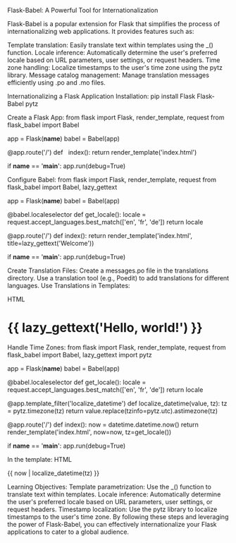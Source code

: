 Flask-Babel: A Powerful Tool for Internationalization

Flask-Babel is a popular extension for Flask that simplifies the process of internationalizing web applications. It provides features such as:

Template translation: Easily translate text within templates using the _() function.
Locale inference: Automatically determine the user's preferred locale based on URL parameters, user settings, or request headers.
Time zone handling: Localize timestamps to the user's time zone using the pytz library.
Message catalog management: Manage translation messages efficiently using .po and .mo files.

Internationalizing a Flask Application
Installation:
pip install Flask Flask-Babel pytz


Create a Flask App:
from flask import Flask, render_template, request
from flask_babel import Babel

app = Flask(__name__)
babel = Babel(app)

@app.route('/')
def   
 index():
    return render_template('index.html')

if __name__ == '__main__':
    app.run(debug=True)


Configure Babel:
from flask import Flask, render_template, request
from flask_babel import Babel, lazy_gettext

app = Flask(__name__)
babel = Babel(app)

@babel.localeselector
def get_locale():
    locale = request.accept_languages.best_match(['en', 'fr', 'de'])
    return locale

@app.route('/')
def index():
    return render_template('index.html', title=lazy_gettext('Welcome'))

if __name__ == '__main__':
    app.run(debug=True)


Create Translation Files:
Create a messages.po file in the translations directory.
Use a translation tool (e.g., Poedit) to add translations for different languages.
Use Translations in Templates:

HTML
<!DOCTYPE html>
<html lang="{{ babel.locale }}">
<head>
    <title>{{ title }}</title>
</head>
<body>
    <h1>{{ lazy_gettext('Hello, world!') }}</h1>
</body>
</html>


Handle Time Zones:
from flask import Flask, render_template, request
from flask_babel import Babel, lazy_gettext
import pytz

app = Flask(__name__)
babel = Babel(app)

@babel.localeselector
def get_locale():
    locale = request.accept_languages.best_match(['en', 'fr', 'de'])
    return locale

@app.template_filter('localize_datetime')
def localize_datetime(value, tz):
    tz = pytz.timezone(tz)
    return value.replace(tzinfo=pytz.utc).astimezone(tz)

@app.route('/')
def index():
    now = datetime.datetime.now()
    return render_template('index.html', now=now, tz=get_locale())

if __name__ == '__main__':
    app.run(debug=True)


In the template:
HTML
<p>{{ now | localize_datetime(tz) }}</p>


Learning Objectives:
Template parametrization: Use the _() function to translate text within templates.
Locale inference: Automatically determine the user's preferred locale based on URL parameters, user settings, or request headers.
Timestamp localization: Use the pytz library to localize timestamps to the user's time zone.
By following these steps and leveraging the power of Flask-Babel, you can effectively internationalize your Flask applications to cater to a global audience.
